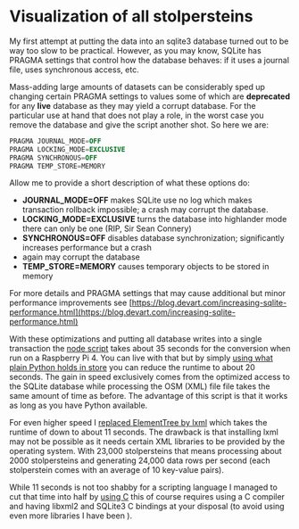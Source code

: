 # Visualization of all stolpersteins

My first attempt at putting the data into an sqlite3 database turned out to be way too slow to be
practical. However, as you may know, SQLite has PRAGMA settings that control how the database behaves: if
it uses a journal file, uses synchronous access, etc.

Mass-adding large amounts of datasets can be considerably sped up changing certain PRAGMA settings to
values some of which are **deprecated** for any **live** database as they may yield a corrupt database. For
the particular use at hand that does not play a role, in the worst case you remove the database and give
the script another shot. So here we are:

```SQL
PRAGMA JOURNAL_MODE=OFF
PRAGMA LOCKING_MODE=EXCLUSIVE
PRAGMA SYNCHRONOUS=OFF
PRAGMA TEMP_STORE=MEMORY
```

Allow me to provide a short description of what these options do:

* **JOURNAL_MODE=OFF** makes SQLite use no log which makes transaction rollback impossible; a crash may
  corrupt the database.
* **LOCKING_MODE=EXCLUSIVE** turns the database into highlander mode there can only be one (RIP, Sir Sean
  Connery)
* **SYNCHRONOUS=OFF** disables database synchronization; significantly increases performance but a crash
* again may corrupt the database
* **TEMP_STORE=MEMORY** causes temporary objects to be stored in memory

For more details and PRAGMA settings that may cause additional but minor performance improvements see
[https://blog.devart.com/increasing-sqlite-performance.html](https://blog.devart.com/increasing-sqlite-performance.html)

With these optimizations and putting all database writes into a single transaction the
[node script](stolpersteine/tools/buildDb.js) takes about 35 seconds for the conversion when run on a
Raspberry Pi 4. You can live with that but by simply
[using what plain Python holds in store](stolpersteine/tools/buildDb.py) you can reduce the runtime to
about 20 seconds. The gain in speed exclusively comes from the optimized access to the SQLite database
while processing the OSM (XML) file file takes the same amount of time as before. The advantage of this
script is that it works as long as you have Python available.

For even higher speed I [replaced ElementTree by lxml](stolpersteine/tools/buildDb-lxml.py) which takes the
runtime of down to about 11 seconds. The drawback is that installing lxml may not be possible as it needs
certain XML libraries to be provided by the operating system. With 23,000 stolpersteins that means
processing about 2000 stolpersteins and generating 24,000 data rows per second (each stolperstein comes
with an average of 10 key-value pairs).

While 11 seconds is not too shabby for a scripting language I managed to cut that time into half by
[using C](stolpersteine/tools/buildDb.c) this of course requires using a C compiler and having libxml2 and
SQLite3 C bindings at your disposal (to avoid using even more libraries I have been ).

